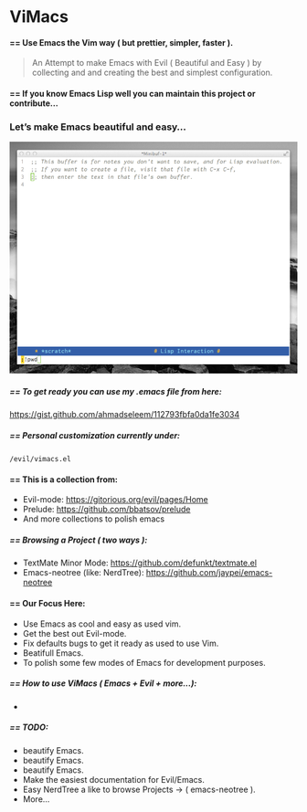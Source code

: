 ViMacs
======

#### == Use Emacs the Vim way ( but prettier, simpler, faster ).

> An Attempt to make Emacs with Evil ( Beautiful and Easy ) by collecting and and creating the best and simplest configuration.


#### == If you know Emacs Lisp well you can maintain this project or contribute…
### Let’s make Emacs beautiful and easy…

![IMAGE](https://raw.githubusercontent.com/ahmadseleem/ViMacs/master/ViMacs.png)


##### == To get ready you can use my .emacs file from here:
https://gist.github.com/ahmadseleem/112793fbfa0da1fe3034

##### == Personal customization currently under:
`/evil/vimacs.el`

#### == This is a collection from:
- Evil-mode: https://gitorious.org/evil/pages/Home
- Prelude: https://github.com/bbatsov/prelude
- And more collections to polish emacs

##### == Browsing a Project ( two ways ):
- TextMate Minor Mode: https://github.com/defunkt/textmate.el
- Emacs-neotree (like: NerdTree): https://github.com/jaypei/emacs-neotree

#### == Our Focus Here:
- Use Emacs as cool and easy as used vim.
- Get the best out Evil-mode.
- Fix defaults bugs to get it ready as used to use Vim.
- Beatifull Emacs.
- To polish some few modes of Emacs for development purposes.

##### == How to use ViMacs ( Emacs + Evil + more...):
-

##### == TODO:
- beautify Emacs.
- beautify Emacs.
- beautify Emacs.
- Make the easiest documentation for Evil/Emacs.
- Easy NerdTree a like to browse Projects -> ( emacs-neotree ).
- More…
